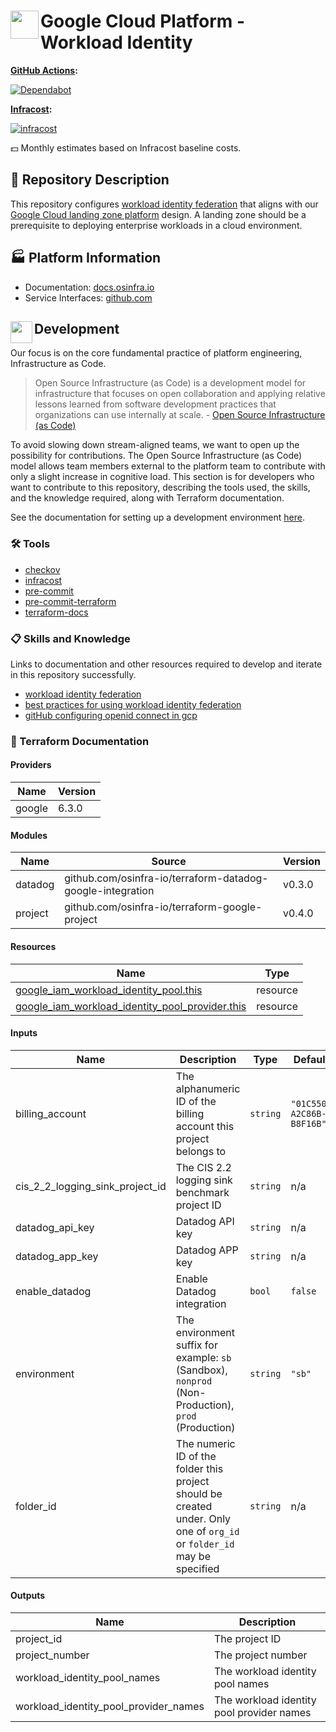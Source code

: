 # <img align="left" width="45" height="45" src="https://user-images.githubusercontent.com/1610100/196006051-0ce38983-ffc9-4d5d-bf41-1da0b5e0fd6e.png">Google Cloud Platform - Workload Identity

**[GitHub Actions](https://github.com/osinfra-io/google-cloud-workload-identity/actions):**

[![Dependabot](https://github.com/osinfra-io/google-cloud-workload-identity/actions/workflows/dependabot.yml/badge.svg)](https://github.com/osinfra-io/google-cloud-workload-identity/actions/workflows/dependabot.yml)

**[Infracost](https://www.infracost.io):**

[![infracost](https://img.shields.io/endpoint?url=https://dashboard.api.infracost.io/shields/json/cbeecfe3-576f-4553-984c-e451a575ee47/repos/cdfd3281-bb1c-425b-aad0-1a80a1512502/branch/62383c83-9bf4-4fa9-8b48-7b96987f6fc1)](https://dashboard.infracost.io/org/osinfra-io/repos/cdfd3281-bb1c-425b-aad0-1a80a1512502?tab=settings)

💵 Monthly estimates based on Infracost baseline costs.

## 📄 Repository Description

This repository configures [workload identity federation](https://cloud.google.com/iam/docs/workload-identity-federation) that aligns with our [Google Cloud landing zone platform](https://docs.osinfra.io/google-cloud-platform/landing-zone) design. A landing zone should be a prerequisite to deploying enterprise workloads in a cloud environment.

## 🏭 Platform Information

- Documentation: [docs.osinfra.io](https://docs.osinfra.io/product-guides/google-cloud-platform/landing-zone/google-cloud-workload-identity)
- Service Interfaces: [github.com](https://github.com/osinfra-io/google-cloud-workload-identity/issues/new/choose)

## <img align="left" width="35" height="35" src="https://github.com/osinfra-io/github-organization-management/assets/1610100/39d6ae3b-ccc2-42db-92f1-276a5bc54e65"> Development

Our focus is on the core fundamental practice of platform engineering, Infrastructure as Code.

>Open Source Infrastructure (as Code) is a development model for infrastructure that focuses on open collaboration and applying relative lessons learned from software development practices that organizations can use internally at scale. - [Open Source Infrastructure (as Code)](https://www.osinfra.io)

To avoid slowing down stream-aligned teams, we want to open up the possibility for contributions. The Open Source Infrastructure (as Code) model allows team members external to the platform team to contribute with only a slight increase in cognitive load. This section is for developers who want to contribute to this repository, describing the tools used, the skills, and the knowledge required, along with Terraform documentation.

See the documentation for setting up a development environment [here](https://docs.osinfra.io/fundamentals/development-setup).

### 🛠️ Tools

- [checkov](https://github.com/bridgecrewio/checkov)
- [infracost](https://github.com/infracost/infracost)
- [pre-commit](https://github.com/pre-commit/pre-commit)
- [pre-commit-terraform](https://github.com/antonbabenko/pre-commit-terraform)
- [terraform-docs](https://github.com/terraform-docs/terraform-docs)

### 📋 Skills and Knowledge

Links to documentation and other resources required to develop and iterate in this repository successfully.

- [workload identity federation](https://cloud.google.com/iam/docs/workload-identity-federation)
- [best practices for using workload identity federation](https://cloud.google.com/iam/docs/best-practices-for-using-workload-identity-federation)
- [gitHub configuring openid connect in gcp](https://docs.github.com/en/actions/deployment/security-hardening-your-deployments/configuring-openid-connect-in-google-cloud-platform)

### 📓 Terraform Documentation

<!-- BEGINNING OF PRE-COMMIT-TERRAFORM DOCS HOOK -->
#### Providers

| Name | Version |
|------|---------|
| google | 6.3.0 |

#### Modules

| Name | Source | Version |
|------|--------|---------|
| datadog | github.com/osinfra-io/terraform-datadog-google-integration | v0.3.0 |
| project | github.com/osinfra-io/terraform-google-project | v0.4.0 |

#### Resources

| Name | Type |
|------|------|
| [google_iam_workload_identity_pool.this](https://registry.terraform.io/providers/hashicorp/google/latest/docs/resources/iam_workload_identity_pool) | resource |
| [google_iam_workload_identity_pool_provider.this](https://registry.terraform.io/providers/hashicorp/google/latest/docs/resources/iam_workload_identity_pool_provider) | resource |

#### Inputs

| Name | Description | Type | Default | Required |
|------|-------------|------|---------|:--------:|
| billing\_account | The alphanumeric ID of the billing account this project belongs to | `string` | `"01C550-A2C86B-B8F16B"` | no |
| cis\_2\_2\_logging\_sink\_project\_id | The CIS 2.2 logging sink benchmark project ID | `string` | n/a | yes |
| datadog\_api\_key | Datadog API key | `string` | n/a | yes |
| datadog\_app\_key | Datadog APP key | `string` | n/a | yes |
| enable\_datadog | Enable Datadog integration | `bool` | `false` | no |
| environment | The environment suffix for example: `sb` (Sandbox), `nonprod` (Non-Production), `prod` (Production) | `string` | `"sb"` | no |
| folder\_id | The numeric ID of the folder this project should be created under. Only one of `org_id` or `folder_id` may be specified | `string` | n/a | yes |

#### Outputs

| Name | Description |
|------|-------------|
| project\_id | The project ID |
| project\_number | The project number |
| workload\_identity\_pool\_names | The workload identity pool names |
| workload\_identity\_pool\_provider\_names | The workload identity pool provider names |
<!-- END OF PRE-COMMIT-TERRAFORM DOCS HOOK -->
